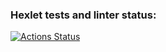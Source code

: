 ### Hexlet tests and linter status:
[![Actions Status](https://github.com/Bascy6/java-project-78/actions/workflows/hexlet-check.yml/badge.svg)](https://github.com/Bascy6/java-project-78/actions)